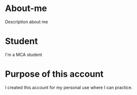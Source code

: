 # About-me
Description about me

# Student
I'm a MCA student

# Purpose of this account
I created this account for my personal use where I can practice.


